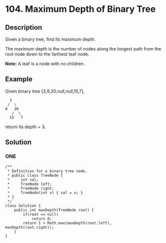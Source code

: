 # 104. Maximum Depth of Binary Tree

## **Description**

Given a binary tree, find its maximum depth.

The maximum depth is the number of nodes along the longest path from the root node down to the farthest leaf node.

**Note:** A leaf is a node with no children.

## **Example**

Given binary tree [3,9,20,null,null,15,7],

      3
     /  \
    9   20
       /  \
      15   7

return its depth = 3.

## **Solution**

### ONE

    /**
     * Definition for a binary tree node.
     * public class TreeNode {
     *     int val;
     *     TreeNode left;
     *     TreeNode right;
     *     TreeNode(int x) { val = x; }
     * }
     */
    class Solution {
        public int maxDepth(TreeNode root) {
            if(root == null)
                return 0;
            return 1 + Math.max(maxDepth(root.left), maxDepth(root.right));
        }
    }

